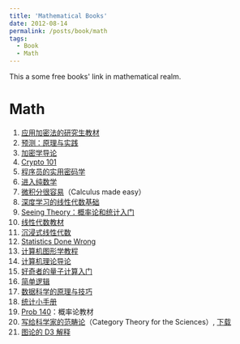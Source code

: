 ```yaml
---
title: 'Mathematical Books'
date: 2012-08-14
permalink: /posts/book/math
tags:
  - Book
  - Math
---
```


This a some free books' link in mathematical realm.

Math
=======
1. [应用加密法的研究生教材](http://toc.cryptobook.us/)
2. [预测：原理与实践](https://otexts.org/fpp2/)
3. [加密学导论](https://intensecrypto.org/public/)
4. [Crypto 101](https://www.crypto101.io/)
5. [程序员的实用密码学](https://cryptobook.nakov.com/)
6. [进入纯数学](https://infinitedescent.xyz/)
7. [微积分很容易](http://calculusmadeeasy.org/)（Calculus made easy）
8. [深度学习的线性代数基础](https://hadrienj.github.io/posts/Deep-Learning-Book-Series-Introduction/)
9. [Seeing Theory：概率论和统计入门](https://seeing-theory.brown.edu/#firstPage)
10. [线性代数教材](http://joshua.smcvt.edu/linearalgebra/#current_version)
11. [沉浸式线性代数](http://immersivemath.com/ila/index.html)
12. [Statistics Done Wrong](https://www.statisticsdonewrong.com/index.html)
13. [计算机图形学教程](http://www.scratchapixel.com/)
14. [计算机理论导论](https://introtcs.org/public/index.html)
15. [好奇者的量子计算入门](https://quantum.country/qcvc)
16. [简单逻辑](https://book.simply-logical.space/)
17. [数据科学的原理与技巧](https://www.textbook.ds100.org/)
18. [统计小手册](http://www.jerrydallal.com/LHSP/LHSP.htm)
19. [Prob 140](http://prob140.org/textbook/chapters/README)：概率论教材
20. [写给科学家的范畴论](http://category-theory.mitpress.mit.edu/)（Category Theory for the Sciences）, [下载](https://github.com/mmai/Category-Theory-for-the-Sciences)
21. [图论的 D3 解释](https://mrpandey.github.io/d3graphTheory/index.html)